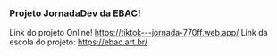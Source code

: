 ### Projeto JornadaDev da EBAC!

Link do projeto Online!
https://tiktok---jornada-770ff.web.app/
Link da escola do projeto:
https://ebac.art.br/
